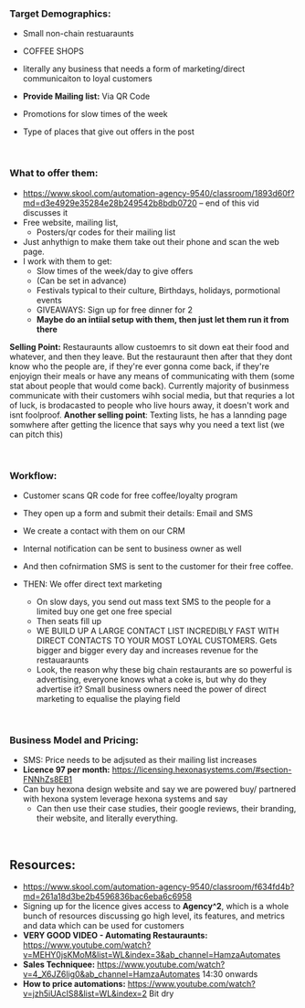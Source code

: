 ### Target Demographics:
-	Small non-chain restuaraunts
-	COFFEE SHOPS
-	literally any business that needs a form of marketing/direct communicaiton to loyal customers
  
-	**Provide Mailing list:** Via QR Code
-	Promotions for slow times of the week 
-	Type of places that give out offers in the post

<br>

### What to offer them: 
-	https://www.skool.com/automation-agency-9540/classroom/1893d60f?md=d3e4929e35284e28b249542b8bdb0720 – end of this vid discusses it
-	Free website, mailing list,
	-	Posters/qr codes for their mailing list
-	Just anhythign to make them take out their phone and scan the web page. 
-	I work with them to get:
    -	Slow times of the week/day to give offers
      - (Can be set in advance)
    -	Festivals typical to their culture,	Birthdays, holidays, pormotional events
    -	GIVEAWAYS: Sign up for free dinner for 2
    -	**Maybe do an intiial setup with them, then just let them run it from there**

**Selling Point:** Restauraunts allow custoemrs to sit down eat their food and whatever, and then they leave. But the restauraunt then after that they dont know who the people are, if they're ever gonna come back, if they're enjoyign their meals or have any means of communicating with them (some stat about people that would come back). Currently majority of businmess communicate with their customers wihh social media, but that requries a lot of luck, is brodacasted to people who live hours away, it doesn't work and isnt foolproof. 
**Another selling point**: Texting lists, he has a lannding page somwhere after getting the licence that says why you need a text list (we can pitch this)

<br>

### Workflow:
-	Customer scans QR code for free coffee/loyalty program
-	They open up a form and submit their details: Email and SMS
-	We create a contact with them on our CRM
  - Internal notification can be sent to business owner as well
-	And then cofnirmation SMS is sent to the customer for their free coffee.
  
- THEN: We offer direct text marketing
  -	On slow days, you send out mass text SMS to the people for a limited buy one get one free special 
  -	Then seats fill up
  -	WE BUILD UP A LARGE CONTACT LIST INCREDIBLY FAST WITH DIRECT CONTACTS TO YOUR MOST LOYAL CUSTOMERS. Gets bigger and bigger every day and increases revenue for the restauaraunts
  -	Look, the reason why these big chain restaurants are so powerful is advertising, everyone knows what a coke is, but why do they advertise it? Small business owners need the power of direct marketing to equalise the playing field 

<br>

### Business Model and Pricing:
- SMS: Price needs to be adjsuted as their mailing list increases 
- **Licence 97 per month:** https://licensing.hexonasystems.com/#section-FNNhZs8EB1
- Can buy hexona design website and say we are powered buy/ partnered with hexona system leverage hexona systems and say 
  - Can then use their case studies, their google reviews, their branding, their website, and literally everything.

<br>

## Resources:
- https://www.skool.com/automation-agency-9540/classroom/f634fd4b?md=261a18d3be2b4596836bac6eba6c6958
- Signing up for the licence gives access to **Agency^2**, which is a whole bunch of resources discussing go high level, its features, and metrics and data which can be used for customers
- **VERY GOOD VIDEO - Automating Restauraunts:** https://www.youtube.com/watch?v=MEHY0jsKMoM&list=WL&index=3&ab_channel=HamzaAutomates
- **Sales Techniquee:** https://www.youtube.com/watch?v=4_X6JZ6lig0&ab_channel=HamzaAutomates 14:30 onwards
- **How to price automations:** https://www.youtube.com/watch?v=jzh5iUAcIS8&list=WL&index=2 Bit dry 

